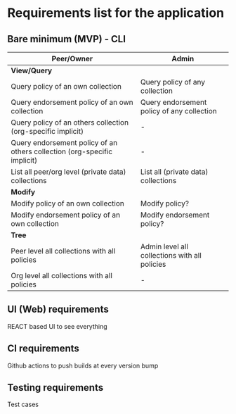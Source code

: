 # Requirements list for the application

## Bare minimum (MVP) - CLI

| Peer/Owner | Admin |
|------------|-------|
| __View/Query__ | |
| Query policy of an own collection| Query policy of any collection|
| Query endorsement policy of an own collection| Query endorsement policy of any collection|
| Query policy of an others collection (org-specific implicit)| -|
| Query endorsement policy of an others collection (org-specific implicit)| -|
| List all peer/org level (private data) collections| List all (private data) collections|
| __Modify__ | |
| Modify policy of an own collection| Modify policy?|
| Modify endorsement policy of an own collection| Modify endorsement policy?|
| __Tree__ | |
| Peer level all collections with all policies | Admin level all collections with all policies|
| Org level all collections with all policies| -|


## UI (Web) requirements
REACT based UI to see everything


## CI requirements
Github actions to push builds at every version bump

## Testing requirements
Test cases
